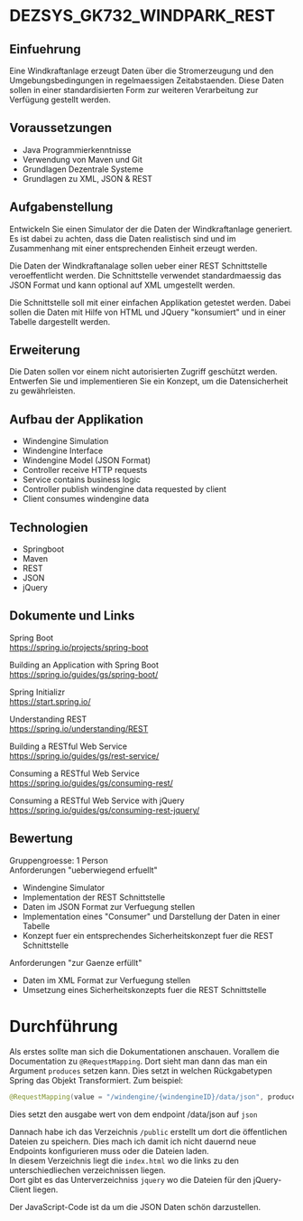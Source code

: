 # DEZSYS_GK732_WINDPARK_REST

## Einfuehrung

Eine Windkraftanlage erzeugt Daten über die Stromerzeugung und den Umgebungsbedingungen in regelmaessigen Zeitabstaenden. Diese Daten sollen in einer standardisierten Form zur weiteren Verarbeitung zur Verfügung gestellt werden.

## Voraussetzungen

* Java Programmierkenntnisse
* Verwendung von Maven und Git
* Grundlagen Dezentrale Systeme
* Grundlagen zu XML, JSON & REST

## Aufgabenstellung

Entwickeln Sie einen Simulator der die Daten der Windkraftanlage generiert. Es ist dabei zu achten, dass die Daten realistisch sind und im Zusammenhang mit einer entsprechenden Einheit erzeugt werden. 

Die Daten der Windkraftanalage sollen ueber einer REST Schnittstelle veroeffentlicht werden. Die Schnittstelle verwendet standardmaessig das JSON Format und kann optional auf XML umgestellt werden.

Die Schnittstelle soll mit einer einfachen Applikation getestet werden. Dabei sollen die Daten mit Hilfe von HTML und JQuery "konsumiert" und in einer Tabelle dargestellt werden.

## Erweiterung

Die Daten sollen vor einem nicht autorisierten Zugriff geschützt werden. Entwerfen Sie und implementieren Sie ein Konzept, um die Datensicherheit zu gewährleisten.

## Aufbau der Applikation

- Windengine Simulation
- Windengine Interface
- Windengine Model (JSON Format)
- Controller receive HTTP requests
- Service contains business logic
- Controller publish windengine data requested by client
- Client consumes windengine data 

## Technologien

- Springboot
- Maven
- REST
- JSON
- jQuery

## Dokumente und Links

Spring Boot   
https://spring.io/projects/spring-boot

Building an Application with Spring Boot  
https://spring.io/guides/gs/spring-boot/

Spring Initializr  
https://start.spring.io/

Understanding REST  
https://spring.io/understanding/REST

Building a RESTful Web Service  
https://spring.io/guides/gs/rest-service/

Consuming a RESTful Web Service  
https://spring.io/guides/gs/consuming-rest/

Consuming a RESTful Web Service with jQuery
https://spring.io/guides/gs/consuming-rest-jquery/

## Bewertung

Gruppengroesse: 1 Person   
Anforderungen "ueberwiegend erfuellt"    

* Windengine Simulator
* Implementation der REST Schnittstelle
* Daten im JSON Format zur Verfuegung stellen
* Implementation eines "Consumer" und Darstellung der Daten in einer Tabelle
* Konzept fuer ein entsprechendes Sicherheitskonzept fuer die REST Schnittstelle

Anforderungen "zur Gaenze erfüllt"

* Daten im XML Format zur Verfuegung stellen
* Umsetzung eines Sicherheitskonzepts fuer die REST Schnittstelle


# Durchführung
Als erstes sollte man sich die Dokumentationen anschauen.
Vorallem die Documentation zu `@RequestMapping`.
Dort sieht man dann das man ein Argument `produces` setzen kann. Dies setzt in welchen Rückgabetypen 
Spring das Objekt Transformiert. Zum beispiel:
```java
@RequestMapping(value = "/windengine/{windengineID}/data/json", produces = "application/json")
```  
Dies setzt den ausgabe wert von dem endpoint /data/json auf `json`

Dannach habe ich das Verzeichnis `/public` erstellt um dort die öffentlichen Dateien zu speichern.
Dies mach ich damit ich nicht dauernd neue Endpoints konfigurieren muss oder die Dateien laden.  
In diesem Verzeichnis liegt die `index.html` wo die links zu den unterschiedliechen verzeichnissen liegen.  
Dort gibt es das Unterverzeichniss `jquery` wo die Dateien für den jQuery-Client liegen.  

Der JavaScript-Code ist da um die JSON Daten schön darzustellen.
